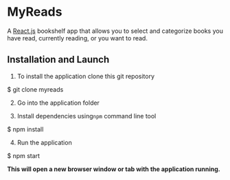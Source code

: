 # MyReads

A [React.js]() bookshelf app that allows you to select and categorize books you have read, currently reading, or you want to read.

## Installation and Launch

1. To install the application clone this git repository

$ git clone myreads

2. Go into the application folder

3. Install dependencies using`npm` command line tool

$ npm install

4. Run the application

$ npm start

**This will open a new browser window or tab with the application running.**